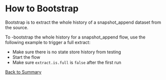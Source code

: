 # How to Bootstrap

Bootstrap is to extract the whole history of a snapshot_append dataset from the source.

To -bootstrap the whole history for a snapshot_append flow, use the following example to trigger a full extract:

- Make sure there is no state store history from testing
- Start the flow
- Make sure `extract.is.full` is `false` after the first run 

[Back to Summary](summary.md#how-to-re-bootstrap)